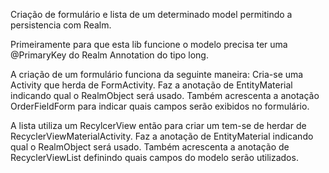 Criação de formulário e lista de um determinado model permitindo a persistencia com Realm.

Primeiramente para que esta lib funcione o modelo precisa ter uma @PrimaryKey do Realm Annotation do tipo long.

A criação de um formulário funciona da seguinte maneira: Cria-se uma Activity que herda de FormActivity. Faz a anotação de EntityMaterial indicando qual o RealmObject será usado. Também acrescenta a anotação OrderFieldForm para indicar quais campos serão exibidos no formulário.

A lista utiliza um RecylcerView então para criar um tem-se de herdar de RecyclerViewMaterialActivity. Faz a anotação de EntityMaterial indicando qual o RealmObject será usado. Também acrescenta a anotação de RecyclerViewList definindo quais campos do modelo serão utilizados.
